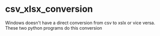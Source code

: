 # csv_xlsx_conversion
Windows doesn't have a direct conversion from csv to xslx or vice versa. These two python programs do this conversion
